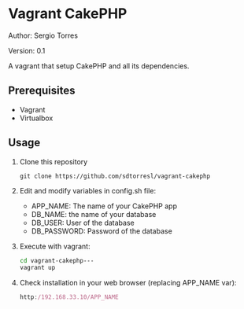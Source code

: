 # Vagrant CakePHP

Author: Sergio Torres

Version: 0.1


A vagrant that setup CakePHP and all its dependencies.

## Prerequisites

* Vagrant
* Virtualbox

## Usage

1. Clone this repository

    ```bass
    git clone https://github.com/sdtorresl/vagrant-cakephp
    ```

1. Edit and modify variables in config.sh file:
    * APP_NAME: The name of your CakePHP app
    * DB_NAME: the name of your database
    * DB_USER: User of the database
    * DB_PASSWORD: Password of the database

1. Execute with vagrant:

    ```bash
    cd vagrant-cakephp---
    vagrant up
    ```

1. Check installation in your web browser (replacing APP_NAME var):

    ```javascript
    http:/192.168.33.10/APP_NAME
    ```
